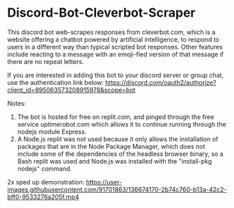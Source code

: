 # Discord-Bot-Cleverbot-Scraper
This discord bot web-scrapes responses from cleverbot.com, which is a website offering a chatbot powered by artificial intelligence, to respond to users in a different way than  typical scripted bot responses. Other features include reacting to a message with an emoji-fied version of that message if there are no repeat letters.

If you are interested in adding this bot to your discord server or group chat, use the authentication link below:
https://discord.com/oauth2/authorize?client_id=895063573208915978&scope=bot

Notes:
1. The bot is hosted for free on replit.com, and pinged through the free service uptimerobot.com which allows it to continue running through the nodejs module Express.
2. A Node.js replit was not used because it only allows the installation of packages that are in the Node Package Manager, which does not include some of the dependencies of the headless browser binary, so a Bash replit was used and Node.js was installed with the "install-pkg nodejs" command.

2x sped up demonstration:
https://user-images.githubusercontent.com/91701863/136674170-2b74c760-b13a-42c2-bff0-9533276a205f.mp4
